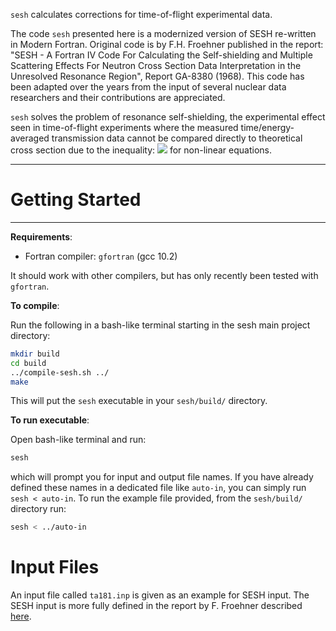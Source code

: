 `sesh` calculates corrections for time-of-flight experimental data.

The code `sesh` presented here is a modernized version of SESH re-written in Modern Fortran.
Original code is by F.H. Froehner published in the report: "SESH - A Fortran IV Code For Calculating 
the Self-shielding and Multiple Scattering Effects For Neutron Cross Section Data Interpretation in 
the Unresolved Resonance Region", Report GA-8380 (1968). This code has been adapted over the years 
from the input of several nuclear data researchers and their contributions are appreciated.

`sesh` solves the problem of resonance self-shielding, the experimental effect seen in time-of-flight
experiments where the measured time/energy-averaged transmission data cannot be compared directly to 
theoretical cross section due to the inequality: <img src="https://render.githubusercontent.com/render/math?math=\langle f(x)\rangle != f(\langle x\rangle)"> for non-linear equations.

------------------------
# Getting Started
------------------------

**Requirements**:
- Fortran compiler: `gfortran` (gcc 10.2)

It should work with other compilers, but has only recently been tested with `gfortran`.

**To compile**:

Run the following in a bash-like terminal starting in the sesh main project directory:

```sh
mkdir build
cd build
../compile-sesh.sh ../
make
```

This will put the `sesh` executable in your `sesh/build/` directory.

**To run executable**:

Open bash-like terminal and run:

```sh
sesh
```

which will prompt you for input and output file names. If you have already defined these names
in a dedicated file like `auto-in`, you can simply run `sesh < auto-in`. To run the example file 
provided, from the `sesh/build/` directory run:

```sh
sesh < ../auto-in
```

# Input Files

An input file called `ta181.inp` is given as an example for SESH input. The SESH input is more
fully defined in the report by F. Froehner described [here](https://www.osti.gov/biblio/4554018).

